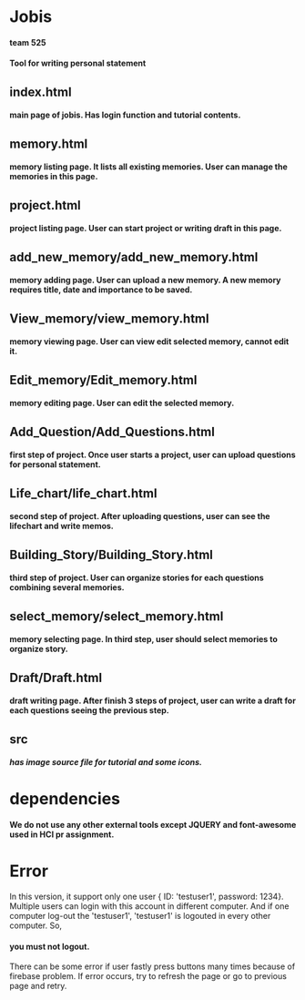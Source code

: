 # Jobis
#### team 525
#### Tool for writing personal statement

## index.html
#### main page of jobis. Has login function and tutorial contents.  

## memory.html
#### memory listing page. It lists all existing memories. User can manage the memories in this page.

## project.html
#### project listing page. User can start project or writing draft in this page.

## add_new_memory/add_new_memory.html
#### memory adding page. User can upload a new memory. A new memory requires title, date and importance to be saved.

## View_memory/view_memory.html
#### memory viewing page. User can view edit selected memory, cannot edit it.

## Edit_memory/Edit_memory.html
#### memory editing page. User can edit the selected memory.

## Add_Question/Add_Questions.html
#### first step of project. Once user starts a project, user can upload questions for personal statement.

## Life_chart/life_chart.html
#### second step of project. After uploading questions, user can see the lifechart and write memos.

## Building_Story/Building_Story.html
#### third step of project. User can organize stories for each questions combining several memories.

## select_memory/select_memory.html
#### memory selecting page. In third step, user should select memories to organize story.

## Draft/Draft.html
#### draft writing page. After finish 3 steps of project, user can write a draft for each questions seeing the previous step.

## src
##### has image source file for tutorial and some icons.


# dependencies
#### We do not use any other external tools except JQUERY and font-awesome used in HCI pr assignment.

# Error
In this version, it support only one user { ID: 'testuser1', password: 1234}. Multiple users can login with this account in different computer. And if one computer log-out the 'testuser1', 'testuser1' is logouted in every other computer. So, 
#### you must not logout. 
There can be some error if user fastly press buttons many times because of firebase problem. If error occurs, try to refresh the page or go to previous page and retry. 
